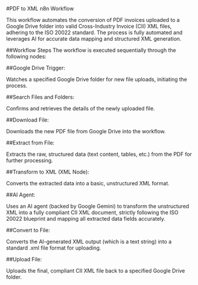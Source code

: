 #PDF to XML n8n Workflow

This workflow automates the conversion of PDF invoices uploaded to a Google Drive folder into valid Cross-Industry Invoice (CII) XML files, adhering to the ISO 20022 standard. The process is fully automated and leverages AI for accurate data mapping and structured XML generation.

##Workflow Steps
The workflow is executed sequentially through the following nodes:

##Google Drive Trigger: 

Watches a specified Google Drive folder for new file uploads, initiating the process.

##Search Files and Folders: 

Confirms and retrieves the details of the newly uploaded file.

##Download File: 

Downloads the new PDF file from Google Drive into the workflow.

##Extract from File: 

Extracts the raw, structured data (text content, tables, etc.) from the PDF for further processing.

##Transform to XML (XML Node): 

Converts the extracted data into a basic, unstructured XML format.

##AI Agent: 

Uses an AI agent (backed by Google Gemini) to transform the unstructured XML into a fully compliant CII XML document, strictly following the ISO 20022 blueprint and mapping all extracted data fields accurately.

##Convert to File: 

Converts the AI-generated XML output (which is a text string) into a standard .xml file format for uploading.

##Upload File: 

Uploads the final, compliant CII XML file back to a specified Google Drive folder.
